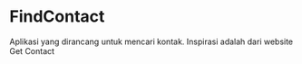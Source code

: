 # FindContact
Aplikasi yang dirancang untuk mencari kontak. Inspirasi adalah dari website Get Contact
